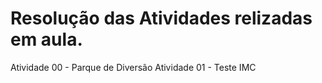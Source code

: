 # Resolução das Atividades relizadas em aula.

Atividade 00 - Parque de Diversão
Atividade 01 - Teste IMC
